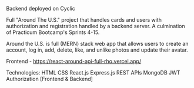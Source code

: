 Backend deployed on Cyclic

Full "Around The U.S." project that handles cards and users with authorization and registration handled by a backend server. A culmination of Practicum Bootcamp's Sprints 4-15.

Around the U.S. is full (MERN) stack web app that allows users to create an account, log in, add, delete, like, and unlike photos and update their avatar.

Frontend - https://react-around-api-full-rho.vercel.app/

Technologies:
HTML
CSS
React.js
Express.js
REST APIs
MongoDB
JWT Authorization
[Frontend & Backend]



